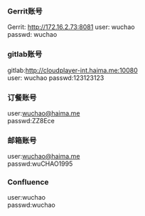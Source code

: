 ### Gerrit账号
Gerrit: http://172.16.2.73:8081
user: wuchao<br>
passwd: wuchao

### gitlab账号
gitlab:http://cloudplayer-int.haima.me:10080<br>
user: wuchao
passwd:123123123

### 订餐账号

user:wuchao@haima.me<br>
passwd:ZZ8Ece

### 邮箱账号
user:wuchao@haima.me<br>
passwd:wuCHAO1995

###  Confluence
user:wuchao<br>
passwd:wuchao
